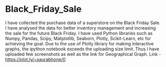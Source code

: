 # Black_Friday_Sale
I have collected the purchase data of a superstore on the Black Friday Sale. I have analysed the data for better inventory management and increasing the sale for the future Black Friday. I have used Python libraries such as Numpy, Pandas, Scipy, Matplotlib, Seaborn, Plotly, Scikit-Learn, etc for achieving the goal.
Due to the use of Plotly library for making interactive graphs, the ipython notebook exceeds the uploading size limit. Thus I have uploaded few screenshots as well as the link for Geographical Graph.
Link - https://plot.ly/~saurabhone/0
